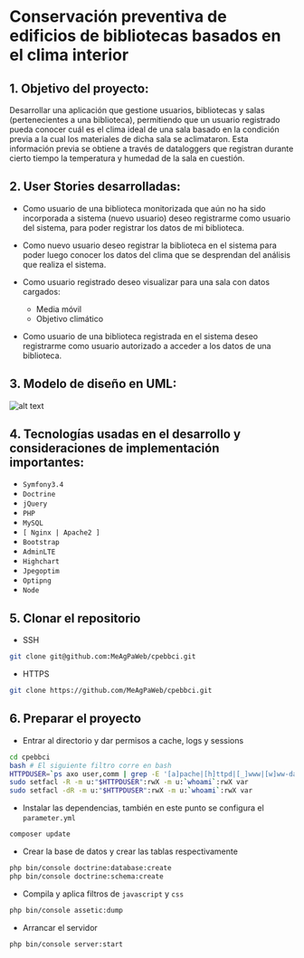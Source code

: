 # **Conservación preventiva de edificios de bibliotecas basados en el clima interior**
## 1. Objetivo del proyecto: 
Desarrollar una aplicación que gestione usuarios, bibliotecas y salas (pertenecientes a una biblioteca), permitiendo que un usuario registrado pueda conocer cuál es el clima ideal de una sala basado en la condición previa a la cual los materiales de dicha sala se aclimataron. Esta información previa se obtiene a través de dataloggers que registran durante cierto tiempo la temperatura y humedad de la sala en cuestión.

## 2. User Stories desarrolladas:
* Como usuario de una biblioteca monitorizada que aún no ha sido incorporada a sistema (nuevo usuario) deseo registrarme como usuario del sistema, para poder registrar los datos de mi biblioteca.

* Como nuevo usuario deseo registrar la biblioteca en el sistema para poder luego conocer los datos del clima que se desprendan del análisis que realiza el sistema.

* Como usuario registrado deseo visualizar para una sala con datos cargados:
	* Media móvil
	* Objetivo climático

* Como usuario de una biblioteca registrada en el sistema deseo registrarme como usuario autorizado a acceder a los datos de una biblioteca.

## 3. Modelo de diseño en UML:
![alt text](https://github.com/MeAgPaWeb/ecco/blob/master/modelo/Modelo.png)

## 4. Tecnologías usadas en el desarrollo y consideraciones de implementación importantes:
* `Symfony3.4`
* `Doctrine`
* `jQuery`
* `PHP`
* `MySQL`
* `[ Nginx | Apache2 ]`
* `Bootstrap`
* `AdminLTE`
* `Highchart`
* `Jpegoptim`
* `Optipng`
* `Node`

## 5. Clonar el repositorio
* SSH
```bash
git clone git@github.com:MeAgPaWeb/cpebbci.git
```
* HTTPS
```bash
git clone https://github.com/MeAgPaWeb/cpebbci.git
```
## 6. Preparar el proyecto
* Entrar al directorio y dar permisos a cache, logs y sessions
```bash
cd cpebbci
bash # El siguiente filtro corre en bash
HTTPDUSER=`ps axo user,comm | grep -E '[a]pache|[h]ttpd|[_]www|[w]ww-data|[n]ginx' | grep -v root | head -1 | cut -d" " -f1`
sudo setfacl -R -m u:"$HTTPDUSER":rwX -m u:`whoami`:rwX var
sudo setfacl -dR -m u:"$HTTPDUSER":rwX -m u:`whoami`:rwX var

```
* Instalar las dependencias, también en este punto se configura el `parameter.yml`
```bash
composer update
```
* Crear la base de datos y crear las tablas respectivamente
```bash
php bin/console doctrine:database:create
php bin/console doctrine:schema:create
```
* Compila y aplica filtros de `javascript` y `css`
```bash
php bin/console assetic:dump
```
* Arrancar el servidor
```bash
php bin/console server:start
```
